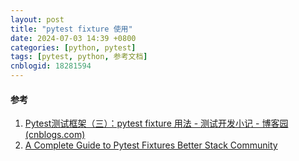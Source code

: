 ```yaml
---
layout: post
title: "pytest fixture 使用"
date: 2024-07-03 14:39 +0800
categories: [python, pytest]
tags: [pytest, python, 参考文档]
cnblogid: 18281594
---
```


#### 参考

1. [Pytest测试框架（三）：pytest fixture 用法 - 测试开发小记 - 博客园 (cnblogs.com)](https://www.cnblogs.com/hiyong/p/14163280.html)
2. [A Complete Guide to Pytest Fixtures Better Stack Community](https://betterstack.com/community/guides/testing/pytest-fixtures-guide/#step-7-using-built-in-fixtures)
